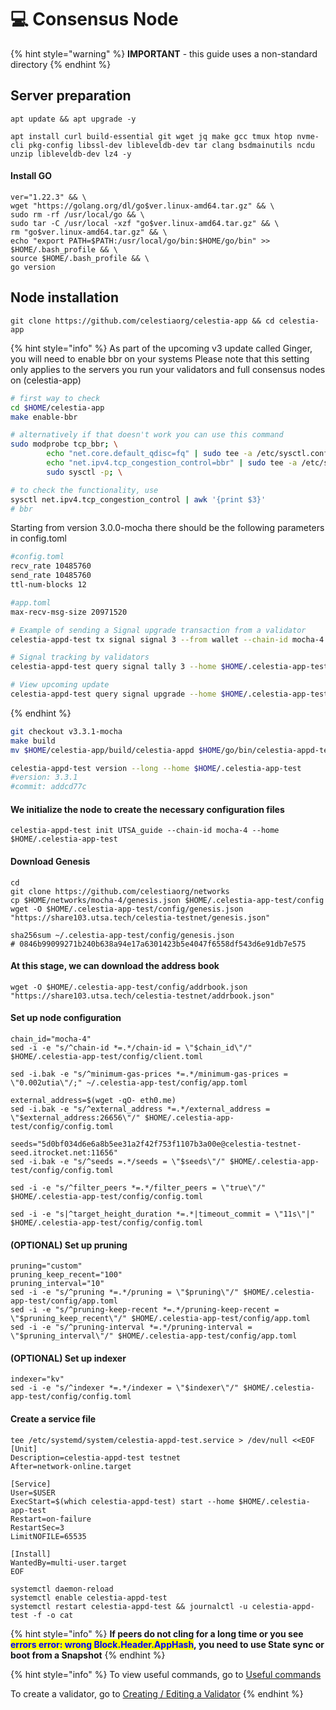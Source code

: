 # 💻 Consensus Node

{% hint style="warning" %}
**IMPORTANT** - this guide uses a non-standard directory
{% endhint %}

## Server preparation

```shell
apt update && apt upgrade -y
```

```shell
apt install curl build-essential git wget jq make gcc tmux htop nvme-cli pkg-config libssl-dev libleveldb-dev tar clang bsdmainutils ncdu unzip libleveldb-dev lz4 -y
```

#### Install GO

```shell
ver="1.22.3" && \
wget "https://golang.org/dl/go$ver.linux-amd64.tar.gz" && \
sudo rm -rf /usr/local/go && \
sudo tar -C /usr/local -xzf "go$ver.linux-amd64.tar.gz" && \
rm "go$ver.linux-amd64.tar.gz" && \
echo "export PATH=$PATH:/usr/local/go/bin:$HOME/go/bin" >> $HOME/.bash_profile && \
source $HOME/.bash_profile && \
go version
```

## Node installation

```shell
git clone https://github.com/celestiaorg/celestia-app && cd celestia-app
```

{% hint style="info" %}
As part of the upcoming v3 update called Ginger, you will need to enable bbr on your systems Please note that this setting only applies to the servers you run your validators and full consensus nodes on (celestia-app)

```bash
# first way to check
cd $HOME/celestia-app
make enable-bbr

# alternatively if that doesn't work you can use this command
sudo modprobe tcp_bbr; \
        echo "net.core.default_qdisc=fq" | sudo tee -a /etc/sysctl.conf; \
        echo "net.ipv4.tcp_congestion_control=bbr" | sudo tee -a /etc/sysctl.conf; \
        sudo sysctl -p; \

# to check the functionality, use
sysctl net.ipv4.tcp_congestion_control | awk '{print $3}' 
# bbr
```

Starting from version 3.0.0-mocha there should be the following parameters in config.toml

```bash
#config.toml
recv_rate 10485760
send_rate 10485760
ttl-num-blocks 12

#app.toml
max-recv-msg-size 20971520
```

```bash
# Example of sending a Signal upgrade transaction from a validator
celestia-appd-test tx signal signal 3 --from wallet --chain-id mocha-4 --fees 210000utia --home $HOME/.celestia-app-test

# Signal tracking by validators
celestia-appd-test query signal tally 3 --home $HOME/.celestia-app-test

# View upcoming update
celestia-appd-test query signal upgrade --home $HOME/.celestia-app-test
```


{% endhint %}



```bash
git checkout v3.3.1-mocha
make build
mv $HOME/celestia-app/build/celestia-appd $HOME/go/bin/celestia-appd-test

celestia-appd-test version --long --home $HOME/.celestia-app-test
#version: 3.3.1
#commit: addcd77c
```

#### We initialize the node to create the necessary configuration files

```shell
celestia-appd-test init UTSA_guide --chain-id mocha-4 --home $HOME/.celestia-app-test
```

#### Download Genesis

```shell
cd
git clone https://github.com/celestiaorg/networks
cp $HOME/networks/mocha-4/genesis.json $HOME/.celestia-app-test/config
wget -O $HOME/.celestia-app-test/config/genesis.json "https://share103.utsa.tech/celestia-testnet/genesis.json"

sha256sum ~/.celestia-app-test/config/genesis.json
# 0846b99099271b240b638a94e17a6301423b5e4047f6558df543d6e91db7e575
```

#### At this stage, we can download the address book

```shell
wget -O $HOME/.celestia-app-test/config/addrbook.json "https://share103.utsa.tech/celestia-testnet/addrbook.json"
```

#### Set up node configuration

```shell
chain_id="mocha-4"
sed -i -e "s/^chain-id *=.*/chain-id = \"$chain_id\"/" $HOME/.celestia-app-test/config/client.toml

sed -i.bak -e "s/^minimum-gas-prices *=.*/minimum-gas-prices = \"0.002utia\"/;" ~/.celestia-app-test/config/app.toml

external_address=$(wget -qO- eth0.me)
sed -i.bak -e "s/^external_address *=.*/external_address = \"$external_address:26656\"/" $HOME/.celestia-app-test/config/config.toml

seeds="5d0bf034d6e6a8b5ee31a2f42f753f1107b3a00e@celestia-testnet-seed.itrocket.net:11656"
sed -i.bak -e "s/^seeds =.*/seeds = \"$seeds\"/" $HOME/.celestia-app-test/config/config.toml

sed -i -e "s/^filter_peers *=.*/filter_peers = \"true\"/" $HOME/.celestia-app-test/config/config.toml

sed -i -e "s|^target_height_duration *=.*|timeout_commit = \"11s\"|" $HOME/.celestia-app-test/config/config.toml
```

#### (OPTIONAL) Set up pruning

```shell
pruning="custom"
pruning_keep_recent="100"
pruning_interval="10"
sed -i -e "s/^pruning *=.*/pruning = \"$pruning\"/" $HOME/.celestia-app-test/config/app.toml
sed -i -e "s/^pruning-keep-recent *=.*/pruning-keep-recent = \"$pruning_keep_recent\"/" $HOME/.celestia-app-test/config/app.toml
sed -i -e "s/^pruning-interval *=.*/pruning-interval = \"$pruning_interval\"/" $HOME/.celestia-app-test/config/app.toml
```

#### (OPTIONAL) Set up indexer

```shell
indexer="kv"
sed -i -e "s/^indexer *=.*/indexer = \"$indexer\"/" $HOME/.celestia-app-test/config/config.toml
```

#### Create a service file

```shell
tee /etc/systemd/system/celestia-appd-test.service > /dev/null <<EOF
[Unit]
Description=celestia-appd-test testnet
After=network-online.target

[Service]
User=$USER
ExecStart=$(which celestia-appd-test) start --home $HOME/.celestia-app-test
Restart=on-failure
RestartSec=3
LimitNOFILE=65535

[Install]
WantedBy=multi-user.target
EOF
```

```shell
systemctl daemon-reload
systemctl enable celestia-appd-test
systemctl restart celestia-appd-test && journalctl -u celestia-appd-test -f -o cat
```

{% hint style="info" %}
**If peers do not cling for a long time or you see&#x20;**<mark style="color:blue;">**errors error: wrong Block.Header.AppHash**</mark>**, you need to use State sync or boot from a Snapshot**
{% endhint %}

{% hint style="info" %}
To view useful commands, go to [Useful commands](https://utsa.gitbook.io/services/cosmos-wiki/useful-commands)

To create a validator, go to [Creating / Editing a Validator](https://utsa.gitbook.io/services/cosmos-wiki/creating-editing-a-validator)
{% endhint %}
